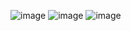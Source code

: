 
![image](https://user-images.githubusercontent.com/82591396/178143179-515d68f4-f7f6-4806-82df-250f842daa52.png)
![image](https://user-images.githubusercontent.com/82591396/178143196-66cb723d-02d5-4ce0-9f23-f4c28c84e6b6.png)
![image](https://user-images.githubusercontent.com/82591396/178143200-e567219c-b44e-4806-8112-4399edb3e3f6.png)
